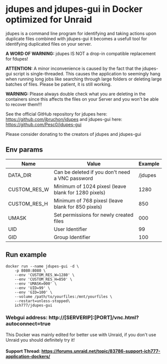 # jdupes and jdupes-gui in Docker optimized for Unraid
jdupes is a command line program for identifying and taking actions upon duplicate files combined with jdupes-gui it becomes a usefull tool for identifying duplicated files on your server.

**A WORD OF WARNING:** jdupes IS NOT a drop-in compatible replacement for fdupes!

**ATTENTION:** A minor inconvenience is caused by the fact that the jdupes-gui script is single-threaded. This causes the application to seemingly hang when running long jobs like searching through large folders or deleting large batches of files. Please be patient, it is still working.

**WARNING:** Please always double check what you are deleting in the containers since this affects the files on your Server and you won't be able to recover them!!!

See the official GitHub repository for jdupes here: https://github.com/jbruchon/jdupes and jdupes-gui here: https://github.com/Pesc0/jdupes-gui

Please consider donating to the creators of jdupes and jdupes-gui

## Env params
| Name | Value | Example |
| --- | --- | --- |
| DATA_DIR | Can be deleted if you don't need a VNC password | /jdupes |
| CUSTOM_RES_W | Minimum of 1024 pixesl (leave blank for 1280 pixels) | 1280 |
| CUSTOM_RES_H | Minimum of 768 pixesl (leave blank for 850 pixels) | 850 |
| UMASK | Set permissions for newly created files | 000 |
| UID | User Identifier | 99 |
| GID | Group Identifier | 100 |

## Run example
```
docker run --name jdupes-gui -d \
    -p 8080:8080 \
    --env 'CUSTOM_RES_W=1280' \
    --env 'CUSTOM_RES_H=850' \
    --env 'UMASK=000' \
	--env 'UID=99' \
	--env 'GID=100' \
    --volume /path/to/yourfiles:/mnt/yourfiles \
    --restart=unless-stopped\
	ich777/jdupes-gui
```

### Webgui address: http://[SERVERIP]:[PORT]/vnc.html?autoconnect=true


This Docker was mainly edited for better use with Unraid, if you don't use Unraid you should definitely try it!

#### Support Thread: https://forums.unraid.net/topic/83786-support-ich777-application-dockers/
